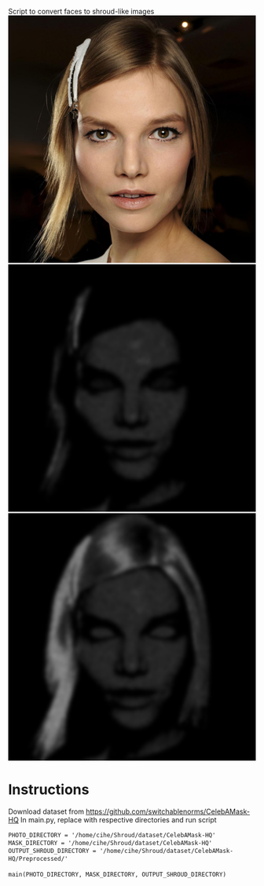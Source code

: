 Script to convert faces to shroud-like images
![4 CelebA-HQ-img.jpg](4%20CelebA-HQ-img.jpg)![4 Shrouded.jpg](4%20Shrouded.jpg)![4 Shrouded hair brighten.jpg](4%20Shrouded%20hair%20brighten.jpg)

# Instructions
Download dataset from https://github.com/switchablenorms/CelebAMask-HQ
In main.py, replace with respective directories and run script

    PHOTO_DIRECTORY = '/home/cihe/Shroud/dataset/CelebAMask-HQ'
    MASK_DIRECTORY = '/home/cihe/Shroud/dataset/CelebAMask-HQ'
    OUTPUT_SHROUD_DIRECTORY = '/home/cihe/Shroud/dataset/CelebAMask-HQ/Preprocessed/'
    
    main(PHOTO_DIRECTORY, MASK_DIRECTORY, OUTPUT_SHROUD_DIRECTORY)


